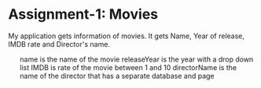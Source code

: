 <h1>Assignment-1: Movies</h1>
<p>My application gets information of movies. It gets Name, Year of release, IMDB rate and Director's name.</p>
<ul>
    <ui>name is the name of the movie</ui>
    <ui>releaseYear is the year with a drop down list</ui>
    <ui>IMDB is rate of the movie between 1 and 10</ui>
    <ui>directorName is the name of the director that has a separate database and page</ui>
</ul>
